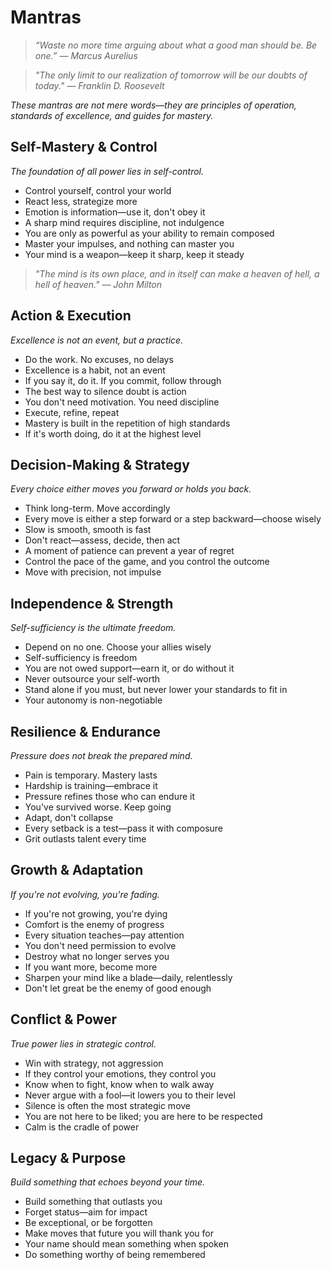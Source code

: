# Mantras

> *“Waste no more time arguing about what a good man should be. Be one.” — Marcus Aurelius*

> *"The only limit to our realization of tomorrow will be our doubts of today." — Franklin D. Roosevelt*

*These mantras are not mere words—they are principles of operation, standards of excellence, and guides for mastery.*

## Self-Mastery & Control

*The foundation of all power lies in self-control.*

- Control yourself, control your world
- React less, strategize more
- Emotion is information—use it, don't obey it
- A sharp mind requires discipline, not indulgence
- You are only as powerful as your ability to remain composed
- Master your impulses, and nothing can master you
- Your mind is a weapon—keep it sharp, keep it steady

> *"The mind is its own place, and in itself can make a heaven of hell, a hell of heaven." — John Milton*

## Action & Execution

*Excellence is not an event, but a practice.*

- Do the work. No excuses, no delays
- Excellence is a habit, not an event
- If you say it, do it. If you commit, follow through
- The best way to silence doubt is action
- You don't need motivation. You need discipline
- Execute, refine, repeat
- Mastery is built in the repetition of high standards
- If it's worth doing, do it at the highest level

## Decision-Making & Strategy

*Every choice either moves you forward or holds you back.*

- Think long-term. Move accordingly
- Every move is either a step forward or a step backward—choose wisely
- Slow is smooth, smooth is fast
- Don't react—assess, decide, then act
- A moment of patience can prevent a year of regret
- Control the pace of the game, and you control the outcome
- Move with precision, not impulse

## Independence & Strength

*Self-sufficiency is the ultimate freedom.*

- Depend on no one. Choose your allies wisely
- Self-sufficiency is freedom
- You are not owed support—earn it, or do without it
- Never outsource your self-worth
- Stand alone if you must, but never lower your standards to fit in
- Your autonomy is non-negotiable

## Resilience & Endurance

*Pressure does not break the prepared mind.*

- Pain is temporary. Mastery lasts
- Hardship is training—embrace it
- Pressure refines those who can endure it
- You've survived worse. Keep going
- Adapt, don't collapse
- Every setback is a test—pass it with composure
- Grit outlasts talent every time

## Growth & Adaptation

*If you're not evolving, you're fading.*

- If you're not growing, you're dying
- Comfort is the enemy of progress
- Every situation teaches—pay attention
- You don't need permission to evolve
- Destroy what no longer serves you
- If you want more, become more
- Sharpen your mind like a blade—daily, relentlessly
- Don't let great be the enemy of good enough

## Conflict & Power

*True power lies in strategic control.*

- Win with strategy, not aggression
- If they control your emotions, they control you
- Know when to fight, know when to walk away
- Never argue with a fool—it lowers you to their level
- Silence is often the most strategic move
- You are not here to be liked; you are here to be respected
- Calm is the cradle of power

## Legacy & Purpose

*Build something that echoes beyond your time.*

- Build something that outlasts you
- Forget status—aim for impact
- Be exceptional, or be forgotten
- Make moves that future you will thank you for
- Your name should mean something when spoken
- Do something worthy of being remembered
